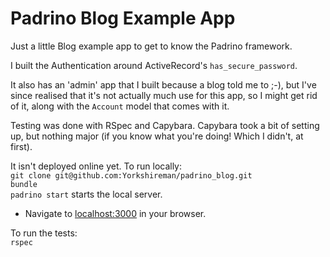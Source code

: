 # Padrino Blog Example App  

Just a little Blog example app to get to know the Padrino framework.  

I built the Authentication around ActiveRecord's `has_secure_password`.  

It also has an 'admin' app that I built because a blog told me to ;-), but I've since realised that it's not actually much use for this app, so I might get rid of it, along with the `Account` model that comes with it.  

Testing was done with RSpec and Capybara. Capybara took a bit of setting up, but nothing major (if you know what you're doing! Which I didn't, at first).  

It isn't deployed online yet. To run locally:  
`git clone git@github.com:Yorkshireman/padrino_blog.git`  
`bundle`  
`padrino start` starts the local server.  
- Navigate to [localhost:3000](http://localhost:3000) in your browser.  

To run the tests:  
`rspec`  
